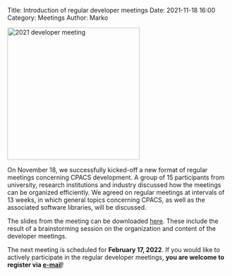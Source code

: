 Title: Introduction of regular developer meetings
Date: 2021-11-18 16:00
Category: Meetings
Author: Marko

<img src="/cpacs-website/images/developer_meeting.png"
     alt="2021 developer meeting"
     width="300px">

On November 18, we successfully kicked-off a new format of regular meetings concerning CPACS development.
A group of 15 participants from university, research institutions and industry discussed how the meetings can be organized efficiently.
We agreed on regular meetings at intervals of 13 weeks, in which general topics concerning CPACS, as well as the associated software libraries, will be discussed.

The slides from the meeting can be downloaded [here](/reports/2021_11_18_Quarterly.pptx). These include the result of a brainstorming session on the organization and content of the developer meetings.

The next meeting is scheduled for **February 17, 2022**. If you would like to actively participate in the regular developer meetings, **you are welcome to register via [e-mail](mailto:cpacs@dlr.de)**!
